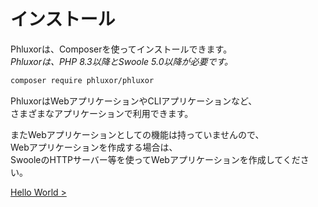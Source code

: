 # インストール

Phluxorは、Composerを使ってインストールできます。  
*Phluxorは、PHP 8.3以降とSwoole 5.0以降が必要です。*  

```bash
composer require phluxor/phluxor
```

PhluxorはWebアプリケーションやCLIアプリケーションなど、  
さまざまなアプリケーションで利用できます。  

またWebアプリケーションとしての機能は持っていませんので、  
Webアプリケーションを作成する場合は、  
SwooleのHTTPサーバー等を使ってWebアプリケーションを作成してください。  

[Hello World >](/ja/guide/hello.html)
